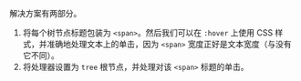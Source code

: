 解决方案有两部分。

1. 将每个树节点标题包装为 `<span>`。然后我们可以在 `:hover` 上使用 CSS 样式，并准确地处理文本上的单击，因为 `<span>` 宽度正好是文本宽度（与没有它不同）。
2. 将处理器设置为 `tree` 根节点，并处理对该 `<span>` 标题的单击。
